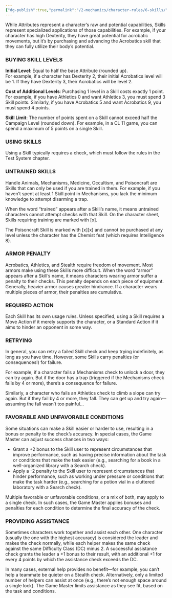 ```yaml
---
{"dg-publish":true,"permalink":"/2-mechanics/character-rules/6-skills/","noteIcon":""}
---
```


While Attributes represent a character’s raw and potential capabilities, Skills represent specialized applications of those capabilities. For example, if your character has high Dexterity, they have great potential for acrobatic movements, but it’s by purchasing and advancing the Acrobatics skill that they can fully utilize their body’s potential.

### BUYING SKILL LEVELS

**Initial Level**: Equal to half the base Attribute (rounded up).  
For example, if a character has Dexterity 2, their initial Acrobatics level will be 1. If they have Dexterity 3, their Acrobatics will be level 2.

**Cost of Additional Levels**: Purchasing 1 level in a Skill costs exactly 1 point.  
For example, if you have Athletics 0 and want Athletics 3, you must spend 3 Skill points. Similarly, if you have Acrobatics 5 and want Acrobatics 9, you must spend 4 points.

**Skill Limit**: The number of points spent on a Skill cannot exceed half the Campaign Level (rounded down). For example, in a CL 11 game, you can spend a maximum of 5 points on a single Skill.

### USING SKILLS

Using a Skill typically requires a check, which must follow the rules in the Test System chapter.

### UNTRAINED SKILLS

Handle Animals, Mechanisms, Medicine, Occultism, and Poisoncraft are Skills that can only be used if you are trained in them. For example, if you haven’t spent at least 1 Skill point in Mechanisms, you lack the minimum knowledge to attempt disarming a trap.

When the word “trained” appears after a Skill’s name, it means untrained characters cannot attempt checks with that Skill. On the character sheet, Skills requiring training are marked with [x].

The Poisoncraft Skill is marked with [x][x] and cannot be purchased at any level unless the character has the Chemist feat (which requires Intelligence 8).

### ARMOR PENALTY

Acrobatics, Athletics, and Stealth require freedom of movement. Most armors make using these Skills more difficult. When the word “armor” appears after a Skill’s name, it means characters wearing armor suffer a penalty to their checks. This penalty depends on each piece of equipment. Generally, heavier armor causes greater hindrance. If a character wears multiple pieces of armor, their penalties are cumulative.

### REQUIRED ACTION

Each Skill has its own usage rules. Unless specified, using a Skill requires a Move Action if it merely supports the character, or a Standard Action if it aims to hinder an opponent in some way.

### RETRYING

In general, you can retry a failed Skill check and keep trying indefinitely, as long as you have time. However, some Skills carry penalties (or consequences!) for failure.

For example, if a character fails a Mechanisms check to unlock a door, they can try again. But if the door has a trap (triggered if the Mechanisms check fails by 4 or more), there’s a consequence for failure.

Similarly, a character who fails an Athletics check to climb a slope can try again. But if they fail by 4 or more, they fall. They can get up and try again—assuming the fall wasn’t too painful…

### FAVORABLE AND UNFAVORABLE CONDITIONS

Some situations can make a Skill easier or harder to use, resulting in a bonus or penalty to the check’s accuracy. In special cases, the Game Master can adjust success chances in two ways:

- Grant a +2 bonus to the Skill user to represent circumstances that improve performance, such as having precise information about the task or conditions that make the task easier (e.g., searching for a book in a well-organized library with a Search check).
- Apply a -2 penalty to the Skill user to represent circumstances that hinder performance, such as working under pressure or conditions that make the task harder (e.g., searching for a potion vial in a cluttered laboratory with a Search check).

Multiple favorable or unfavorable conditions, or a mix of both, may apply to a single check. In such cases, the Game Master applies bonuses and penalties for each condition to determine the final accuracy of the check.

### PROVIDING ASSISTANCE

Sometimes characters work together and assist each other. One character (usually the one with the highest accuracy) is considered the leader and makes the check normally, while each helper makes the same check against the same Difficulty Class (DC) minus 2. A successful assistance check grants the leader a +1 bonus to their result, with an additional +1 for every 4 points by which the assistance check exceeds the DC.

In many cases, external help provides no benefit—for example, you can’t help a teammate be quieter on a Stealth check. Alternatively, only a limited number of helpers can assist at once (e.g., there’s not enough space around a single lock). The Game Master limits assistance as they see fit, based on the task and conditions.